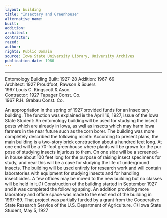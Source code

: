 ```yaml
---
layout: building
title: "Insectary and Greenhouse"
alternative_name: 
built: 
addition:
architect: 
contractor: 
razed: 
author:
rights: Public Domain
source: Iowa State University Library, University Archives
publication-date: 1980 
---
```

---

Entomology Building 
Built:  1927-28  Addition:  1967-69  
Architect:  1927  Proudfoot,  Rawson & Souers  
1967  Louis C. Kingscott & Asoc.  
Contractor:  1927  Tapager  Const.  Co.  
1967  R.H. Grabau Const.  Co.  

An appropriation in the spring of 1927 provided funds for an Insec tary building. The function was explained in the April 16, 1927, issue of the Iowa State Student: 
An entomology building will be used for studying the insect 
pests which are already in Iowa, as well as insects which may 
harm Iowa farmers in the near future such as the corn borer. 
The building was more completely described the following month: 
According to present plans, the main building is a two-story brick construction about a hundred feet long. At one end will be a 70-foot greenhouse where plants will be grown for the pur pose of studying insects injurious to them. On one side will be a screened-in house about 100 feet long for the purpose of raising insect specimens for study, and near this will be a cave for studying the life of underground insects. 
The building will be used entirely for research work and will contain laboratories with equipment for studying insects and for handling insecticides. A few offices may be  moved to the new building but no classes will be held in it.(1) 
Construction of the building started in September 1927 and it was completed the following spring. 
An addition providing more laboratory and office space was made to the east end of the building in 1967-69. That project was partially funded by a grant from the Cooperative State Research Service of the 
U.S. Department of Agriculture. 
(1) Iowa State Student, May 5, 1927